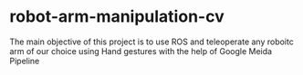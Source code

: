 # robot-arm-manipulation-cv
The main objective of this project is to use ROS and teleoperate any roboitc arm of our choice using Hand gestures with the help of Google Meida Pipeline
